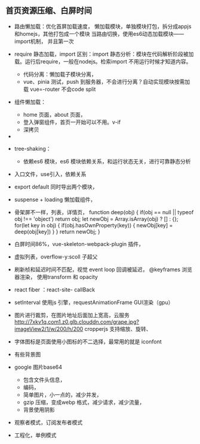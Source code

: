 ## 首页资源压缩、白屏时间
- 路由懒加载：优化首屏加载速度，
  懒加载模块，单独模块打包，拆分成appjs和homejs，其他打包成一个模块
  当路由切换，使用es6动态加载模块——import机制，
  并且第一次

- require 静态加载，import 区别：import 静态分析：模块在代码解析阶段被加载。运行后require，一般在nodejs。检索import 不用运行时候才知道内容。
  - 代码分离：懒加载子模块分离，
  - vue、pinia 测试，push 到服务器，不会进行分离？自动实现模块按需加载
    vue=-router 不会code split
- 组件懒加载：
  - home 页面，about 页面，
  - 登入弹窗组件，首页一开始可以不用。v-if
  - 深拷贝
- 
- tree-shaking：
  - 依赖es6 模块，es6 模块依赖关系，和运行状态无关，进行可靠静态分析
- 入口文件，use引入，依赖关系
- export default 同时导出两个模块，
- suspense + loading 懒加载组件，
- 骨架屏不一样，列表，详情页，
function deep(obj) {
    if(obj == null || typeof obj !== 'object')  return obj;
    let newObj = Array.isArray(obj) ? [] : {};
    for(let key in obj) {
        if(obj.hasOwnProperty(key)) {
            newObj[key] = deep(obj[key])
        }
    }
    return newObj;
}
- 白屏时间86%，vue-skeleton-webpack-plugin 插件，
- 虚拟列表，overflow-y:scoll 子超父
- 刷新桢和延迟时间不匹配，视觉
  event loop 回调被延迟，
  @keyframes 浏览器渲染，
  使用transform 和 opacity 
- react fiber ：react-site- callBack
- setInterval 使用js 引擎，requestAnimationFrame GUI渲染（gpu）
- 图片进行裁剪，在图片地址后面加上宽高，云服务
  http://7xkv1q.com1.z0.glb.clouddn.com/grape.jpg?imageView2/1/w/200/h/200 
  cropperjs 支持缩放、旋转、
- 字体图标是页面使用小图标的不二选择，最常用的就是 iconfont
- 有些背景图 
- google 图片base64 
  - 包含文件头信息，
  - 编码，
  - 简单图片，小一点的，减少并发，
  - gzip 压缩，变成webp 格式，减少请求，减少流量，
  - 背景使用阴影
- 观察者模式，订阅发布者模式
- 工程化，单例模式